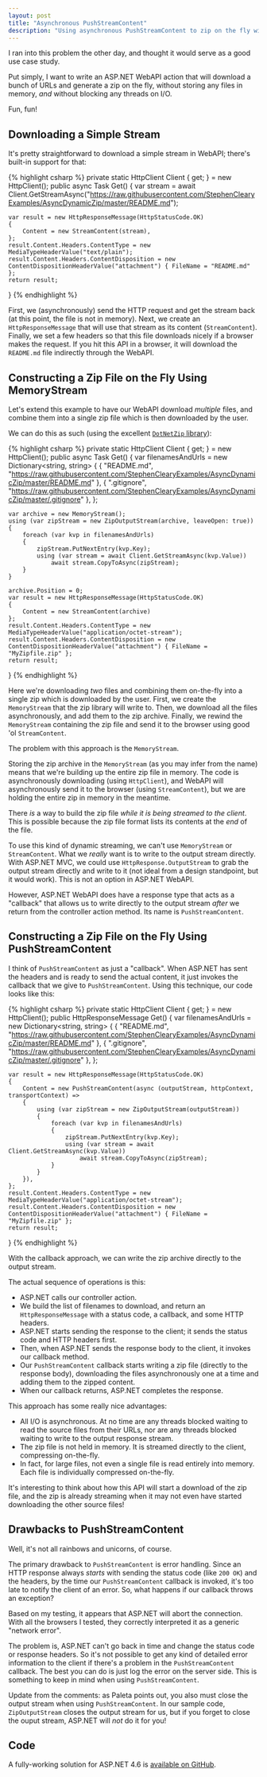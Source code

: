 ```yaml
---
layout: post
title: "Asynchronous PushStreamContent"
description: "Using asynchronous PushStreamContent to zip on the fly with minimal threading and memory overhead."
---
```


I ran into this problem the other day, and thought it would serve as a good use case study.

Put simply, I want to write an ASP.NET WebAPI action that will download a bunch of URLs and generate a zip on the fly, without storing any files in memory, *and* without blocking any threads on I/O.

Fun, fun!

## Downloading a Simple Stream

It's pretty straightforward to download a simple stream in WebAPI; there's built-in support for that:

{% highlight csharp %}
private static HttpClient Client { get; } = new HttpClient();
public async Task<HttpResponseMessage> Get()
{
    var stream = await Client.GetStreamAsync("https://raw.githubusercontent.com/StephenClearyExamples/AsyncDynamicZip/master/README.md");

    var result = new HttpResponseMessage(HttpStatusCode.OK)
    {
        Content = new StreamContent(stream),
    };
    result.Content.Headers.ContentType = new MediaTypeHeaderValue("text/plain");
    result.Content.Headers.ContentDisposition = new ContentDispositionHeaderValue("attachment") { FileName = "README.md" };
    return result;
}
{% endhighlight %}

First, we (asynchronously) send the HTTP request and get the stream back (at this point, the file is not in memory). Next, we create an `HttpResponseMessage` that will use that stream as its content (`StreamContent`). Finally, we set a few headers so that this file downloads nicely if a browser makes the request. If you hit this API in a browser, it will download the `README.md` file indirectly through the WebAPI.

## Constructing a Zip File on the Fly Using MemoryStream

Let's extend this example to have our WebAPI download *multiple* files, and combine them into a single zip file which is then downloaded by the user.

We can do this as such (using the excellent [`DotNetZip` library](https://www.nuget.org/packages/DotNetZip/)):

{% highlight csharp %}
private static HttpClient Client { get; } = new HttpClient();
public async Task<HttpResponseMessage> Get()
{
    var filenamesAndUrls = new Dictionary<string, string>
    {
        { "README.md", "https://raw.githubusercontent.com/StephenClearyExamples/AsyncDynamicZip/master/README.md" },
        { ".gitignore", "https://raw.githubusercontent.com/StephenClearyExamples/AsyncDynamicZip/master/.gitignore" },
    };

    var archive = new MemoryStream();
    using (var zipStream = new ZipOutputStream(archive, leaveOpen: true))
    {
        foreach (var kvp in filenamesAndUrls)
        {
            zipStream.PutNextEntry(kvp.Key);
            using (var stream = await Client.GetStreamAsync(kvp.Value))
                await stream.CopyToAsync(zipStream);
        }
    }

    archive.Position = 0;
    var result = new HttpResponseMessage(HttpStatusCode.OK)
    {
        Content = new StreamContent(archive)
    };
    result.Content.Headers.ContentType = new MediaTypeHeaderValue("application/octet-stream");
    result.Content.Headers.ContentDisposition = new ContentDispositionHeaderValue("attachment") { FileName = "MyZipfile.zip" };
    return result;
}
{% endhighlight %}

Here we're downloading *two* files and combining them on-the-fly into a single zip which is downloaded by the user. First, we create the `MemoryStream` that the zip library will write to. Then, we download all the files asynchronously, and add them to the zip archive. Finally, we rewind the `MemoryStream` containing the zip file and send it to the browser using good 'ol `StreamContent`.

The problem with this approach is the `MemoryStream`.

Storing the zip archive in the `MemoryStream` (as you may infer from the name) means that we're building up the entire zip file in memory. The code is asynchronously downloading (using `HttpClient`), and WebAPI will asynchronously send it to the browser (using `StreamContent`), but we are holding the entire zip in memory in the meantime.

There *is* a way to build the zip file *while it is being streamed to the client*. This is possible because the zip file format lists its contents at the *end* of the file.

To use this kind of dynamic streaming, we can't use `MemoryStream` or `StreamContent`. What we *really* want is to write to the output stream directly. With ASP.NET MVC, we could use `HttpResponse.OutputStream` to grab the output stream directly and write to it (not ideal from a design standpoint, but it would work). This is not an option in ASP.NET WebAPI.

However, ASP.NET WebAPI does have a response type that acts as a "callback" that allows us to write directly to the output stream *after* we return from the controller action method. Its name is `PushStreamContent`.

## Constructing a Zip File on the Fly Using PushStreamContent

I think of `PushStreamContent` as just a "callback". When ASP.NET has sent the headers and is ready to send the actual content, it just invokes the callback that we give to `PushStreamContent`. Using this technique, our code looks like this:

{% highlight csharp %}
private static HttpClient Client { get; } = new HttpClient();
public HttpResponseMessage Get()
{
    var filenamesAndUrls = new Dictionary<string, string>
    {
        { "README.md", "https://raw.githubusercontent.com/StephenClearyExamples/AsyncDynamicZip/master/README.md" },
        { ".gitignore", "https://raw.githubusercontent.com/StephenClearyExamples/AsyncDynamicZip/master/.gitignore" },
    };

    var result = new HttpResponseMessage(HttpStatusCode.OK)
    {
        Content = new PushStreamContent(async (outputStream, httpContext, transportContext) =>
        {
            using (var zipStream = new ZipOutputStream(outputStream))
            {
                foreach (var kvp in filenamesAndUrls)
                {
                    zipStream.PutNextEntry(kvp.Key);
                    using (var stream = await Client.GetStreamAsync(kvp.Value))
                        await stream.CopyToAsync(zipStream);
                }
            }
        }),
    };
    result.Content.Headers.ContentType = new MediaTypeHeaderValue("application/octet-stream");
    result.Content.Headers.ContentDisposition = new ContentDispositionHeaderValue("attachment") { FileName = "MyZipfile.zip" };
    return result;
}
{% endhighlight %}

With the callback approach, we can write the zip archive directly to the output stream.

The actual sequence of operations is this:

- ASP.NET calls our controller action.
- We build the list of filenames to download, and return an `HttpResponseMessage` with a status code, a callback, and some HTTP headers.
- ASP.NET starts sending the response to the client; it sends the status code and HTTP headers first.
- Then, when ASP.NET sends the response body to the client, it invokes our callback method.
- Our `PushStreamContent` callback starts writing a zip file (directly to the response body), downloading the files asynchronously one at a time and adding them to the zipped content.
- When our callback returns, ASP.NET completes the response.

This approach has some really nice advantages:

- All I/O is asynchronous. At no time are any threads blocked waiting to read the source files from their URLs, nor are any threads blocked waiting to write to the output response stream.
- The zip file is not held in memory. It is streamed directly to the client, compressing on-the-fly.
- In fact, for large files, not even a single file is read entirely into memory. Each file is individually compressed on-the-fly.

It's interesting to think about how this API will start a download of the zip file, and the zip is already streaming when it may not even have started downloading the other source files!

## Drawbacks to PushStreamContent

Well, it's not all rainbows and unicorns, of course.

The primary drawback to `PushStreamContent` is error handling. Since an HTTP response always *starts* with sending the status code (like `200 OK`) and the headers, by the time our `PushStreamContent` callback is invoked, it's too late to notify the client of an error. So, what happens if our callback throws an exception?

Based on my testing, it appears that ASP.NET will abort the connection. With all the browsers I tested, they correctly interpreted it as a generic "network error".

The problem is, ASP.NET can't go back in time and change the status code or response headers. So it's not possible to get any kind of detailed error information to the client if there's a problem in the `PushStreamContent` callback. The best you can do is just log the error on the server side. This is something to keep in mind when using `PushStreamContent`.

Update from the comments: as Paleta points out, you also must close the output stream when using `PushStreamContent`. In our sample code, `ZipOutputStream` closes the output stream for us, but if you forget to close the ouput stream, ASP.NET will *not* do it for you!

## Code

A fully-working solution for ASP.NET 4.6 is [available on GitHub](https://github.com/StephenClearyExamples/AsyncDynamicZip/tree/full-dotnetzip).
